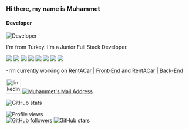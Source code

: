 ### Hi there, my name is Muhammet
#### Developer
![Developer](https://encrypted-tbn0.gstatic.com/images?q=tbn:ANd9GcQUYt4k-ZIbakIlAb2KumaLY0ZJZ42XmvyFHg&usqp=CAU)

I'm from Turkey. I'm a Junior Full Stack Developer.

<img src="https://img.shields.io/badge/C%23-5C2D91?style=for-the-badge&logo=c-sharp&logoColor=white"></img>
 <img src="https://img.shields.io/badge/.NET-5C2D91?style=for-the-badge&logo=.net&logoColor=white"></img> <img src="https://img.shields.io/badge/.NETCore-5C2D91?style=for-the-badge&logo=.net&logoColor=white"> </img> <img src="https://img.shields.io/badge/Microsoft_SQL_Server-CC2927?style=for-the-badge&logo=microsoft-sql-server&logoColor=white"></img> <img src="https://img.shields.io/badge/HTml-FF9933?style=for-the-badge&logo=HTML5&logoColor=white"> <img src="https://img.shields.io/badge/CSS-lightblue?style=for-the-badge&logo=css3&logoColor=black"></img>  <img src="https://img.shields.io/badge/TS-blue?style=for-the-badge&logo=typescript&logoColor=black"></img>  <img src="https://img.shields.io/badge/Angular-red?style=for-the-badge&logo=angular&logoColor=black"></img> 

-I’m currently working on [RentACar | Front-End](https://github.com/mfbilgin42/rent-a-car-project-front-end) and [RentACar | Back-End](https://github.com/mfbilgin42/RentACarProject)


[<img src='https://cdn.jsdelivr.net/npm/simple-icons@3.0.1/icons/linkedin.svg' alt='linkedin' height='40'>](https://www.linkedin.com/in/muhammet-fethullah-1694611b1/)
<a href="mailto:mf.bilgin0@gmail.com" target="_blank" rel="nofollow"><img alt="Muhammet's Mail Address" src="https://img.shields.io/badge/-D14836?style=for-the-badge&logo=gmail&logoColor=white" /></a>
  
![GitHub stats](https://github-readme-stats.vercel.app/api?username=mfbilgin42&show_icons=true)  

![Profile views](https://gpvc.arturio.dev/mfbilgin42)   
[![GitHub followers](https://img.shields.io/github/followers/mfbilgin42?style=social)](https://github.com/mfbilgin42?tab=followers)
![GitHub stars](https://img.shields.io/github/stars/mfbilgin42?style=social)

